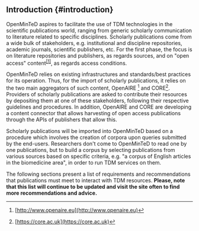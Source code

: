 ## Introduction {#introduction}

OpenMinTeD aspires to facilitate the use of TDM technologies in the scientific publications world, ranging from generic scholarly communication to literature related to specific disciplines. Scholarly publications come from a wide bulk of stakeholders, e.g. institutional and discipline repositories, academic journals, scientific publishers, etc. For the first phase, the focus is on literature repositories and publishers, as regards sources, and on &quot;open access&quot; content<sup><a href="#916464963798167-footnote-1">[1]</a></sup>, as regards access conditions.

OpenMinTeD relies on existing infrastructures and standards/best practices for its operation. Thus, for the import of scholarly publications, it relies on the two main aggregators of such content, OpenAIRE [^2] and CORE[^3]. Providers of scholarly publications are asked to contribute their resources by depositing them at one of these stakeholders, following their respective guidelines and procedures. In addition, OpenAIRE and CORE are developing a content connector that allows harvesting of open access publications through the APIs of publishers that allow this.

Scholarly publications will be imported into OpenMinTeD based on a procedure which involves the creation of corpora upon queries submitted by the end-users. Researchers don&#039;t come to OpenMinTeD to read one by one publications, but to build a corpus by selecting publications from various sources based on specific criteria, e.g. &quot;a corpus of English articles in the biomedicine area&quot;, in order to run TDM services on them.

The following sections present a list of requirements and recommendations that publications must meet to interact with TDM resources. **Please, note that this list will continue to be updated and visit the site often to find more recommendations and advice.**

[^1]: Open Access is defined as “the free and online availability of literature, which allows to read, download d, copy, distribute, print, search, or link to the full text, crawl articles for indexing, pass them as data to software, or use them for any other useful purpose. An availability that is granted without financial, legal, or technical barriers other than those inseparable from gaining access to the internet itself, and those related to giving authors control over the integrity of their work and the right to be properly acknowledged and cited” [Budapest OA Initiative 2002; Bethesda Statement on OA Publishing 2003; Berlin Declaration on OA Knowledge in Science and Humanities 2003]

[^2]: [http://www.openaire.eu](http://www.openaire.eu)

[^3]: [https://core.ac.uk](https://core.ac.uk)